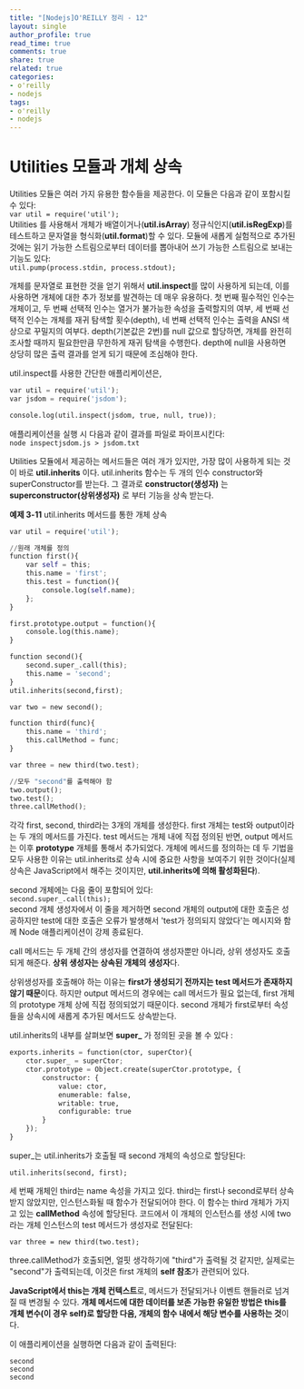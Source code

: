 ```yaml
---
title: "[Nodejs]O'REILLY 정리 - 12"
layout: single
author_profile: true
read_time: true
comments: true
share: true
related: true
categories:
- o'reilly
- nodejs
tags:
- o'reilly
- nodejs
---
```


# Utilities 모듈과 개체 상속
Utilities 모듈은 여러 가지 유용한 함수들을 제공한다. 이 모듈은 다음과 같이 포함시킬 수 있다:   
`var util = require('util');`   
Utilities 를 사용해서 개체가 배열이거나(**util.isArray**) 정규식인지(**util.isRegExp**)를 테스트하고 문자열을 형식화(**util.format**)할 수 있다. 모듈에 새롭게 실험적으로 추가된 것에는 읽기 가능한 스트림으로부터 데이터를 뽑아내어 쓰기 가능한 스트림으로 보내는 기능도 있다:   
`util.pump(process.stdin, process.stdout);`   

개체를 문자열로 표현한 것을 얻기 위해서 **util.inspect**를 많이 사용하게 되는데, 이를 사용하면 개체에 대한 추가 정보를 발견하는 데 매우 유용하다. 첫 번째 필수적인 인수는 개체이고, 두 번째 선택적 인수는 열거가 불가능한 속성을 출력할지의 여부, 세 번째 선택적 인수는 개체를 재귀 탐색할 횟수(depth), 네 번째 선택적 인수는 출력을 ANSI 색상으로 꾸밀지의 여부다. depth(기본값은 2번)를 null 값으로 할당하면, 개체를 완전히 조사할 때까지 필요한만큼 무한하게 재귀 탐색을 수행한다.  depth에 null을 사용하면 상당히 많은 출력 결과를 얻게 되기 때문에 조심해야 한다.   

util.inspect를 사용한 간단한 애플리케이션은,   
```python
var util = require('util');
var jsdom = require('jsdom');

console.log(util.inspect(jsdom, true, null, true));
```
애플리케이션을 실행 시 다음과 같이 결과를 파일로 파이프시킨다:   
`node inspectjsdom.js > jsdom.txt`   

Utilities 모듈에서 제공하는 메서드들은 여러 개가 있지만, 가장 많이 사용하게 되는 것이 바로 **util.inherits** 이다. util.inherits 함수는 두 개의 인수 constructor와 superConstructor를 받는다. 그 결과로 **constructor(생성자)** 는 **superconstructor(상위생성자)** 로 부터 기능을 상속 받는다.

**예제 3-11** util.inherits 메서드를 통한 개체 상속   
```python
var util = require('util');

//원래 개체를 정의
function first(){
    var self = this;
    this.name = 'first';
    this.test = function(){
        console.log(self.name);
    };
}

first.prototype.output = function(){
    console.log(this.name);
}

function second(){
    second.super_.call(this);
    this.name = 'second';
}
util.inherits(second,first);

var two = new second();

function third(func){
    this.name = 'third';
    this.callMethod = func;
}

var three = new third(two.test);

//모두 "second"를 출력해야 함
two.output();
two.test();
three.callMethod();
```

각각 first, second, third라는 3개의 개체를 생성한다. first 개체는 test와 output이라는 두 개의 메서드를 가진다. test 메서드는 개체 내에 직접 정의된 반면, output 메서드는 이후 **prototype** 개체를 통해서 추가되었다. 개체에 메서드를 정의하는 데 두 기법을 모두 사용한 이유는 util.inherits로 상속 시에 중요한 사항을 보여주기 위한 것이다(실제 상속은 JavaScript에서 해주는 것이지만, **util.inherits에 의해 활성화된다**).   

second 개체에는 다음 줄이 포함되어 있다:   
`second.super_.call(this);`   
second 개체 생성자에서 이 줄을 제거하면 second 개체의 output에 대한 호출은 성공하지만 test에 대한 호출은 오류가 발생해서 'test가 정의되지 않았다'는 메시지와 함께 Node 애플리케이션이 강제 종료된다.   

call 메서드는 두 개체 간의 생성자를 연결하여 생성자뿐만 아니라, 상위 생성자도 호출되게 해준다. **상위 생성자는 상속된 개체의 생성자**다.   

상위생성자를 호출해야 하는 이유는 **first가 생성되기 전까지는 test 메서드가 존재하지 않기 때문**이다. 하지만 output 메서드의 경우에는 call 메서드가 필요 없는데, first 개체의 prototype 개체 상에 직접 정의되었기 때문이다. second 개체가 first로부터 속성들을 상속시에 새롭게 추가된 메서드도 상속받는다.

util.inherits의 내부를 살펴보면 **super_** 가 정의된 곳을 볼 수 있다 :   
```python
exports.inherits = function(ctor, superCtor){
	ctor.super_ = superCtor;
	ctor.prototype = Object.create(superCtor.prototype, {
		constructor: {
			value: ctor,
			enumerable: false,
			writable: true,
			configurable: true
		}
	});
}
```

super_는 util.inherits가 호출될 때 second 개체의 속성으로 할당된다:   

`util.inherits(second, first);`    

세 번째 개체인 third는 name 속성을 가지고 있다. third는 first나 second로부터 상속받지 않았지만, 인스턴스화될 때 함수가 전달되어야 한다. 이 함수는 third 개체가 가지고 있는 **callMethod** 속성에 할당된다. 코드에서 이 개체의 인스턴스를 생성 시에 two라는 개체 인스턴스의 test 메서드가 생성자로 전달된다:   

`var three = new third(two.test);`   

three.callMethod가 호출되면, 얼핏 생각하기에 "third"가 출력될 것 같지만, 실제로는 "second"가 출력되는데, 이것은 first 개체의 **self 참조**가 관련되어 있다.   

**JavaScript에서 this는 개체 컨텍스트**로, 메서드가 전달되거나 이벤트 핸들러로 넘겨질 때 변경될 수 있다. **개체 메서드에 대한 데이터를 보존 가능한 유일한 방법은 this를 개체 변수(이 경우 self)로 할당한 다음, 개체의 함수 내에서 해당 변수를 사용하는 것**이다.   

이 애플리케이션을 실행하면 다음과 같이 출력된다:   
```
second
second
second
```